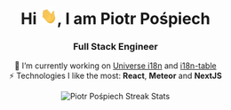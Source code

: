 <h1 align="center">Hi <img src="https://raw.githubusercontent.com/ABSphreak/ABSphreak/master/gifs/Hi.gif" width="30px" height="30px">, I am Piotr Pośpiech </h1>

<h3 align="center">Full Stack Engineer</h3>

<p align="center">
  🔭 I’m currently working on <a href='https://github.com/vazco/meteor-universe-i18n'>Universe i18n</a> and <a href='https://github.com/vazco/i18n-table'>i18n-table</a>
  <br />
  ⚡ Technologies I like the most: <b>React</b>, <b>Meteor</b> and <b>NextJS</b>
</p>

<div align="center"><img src="https://github-readme-streak-stats.herokuapp.com/?user=piotrpospiech&theme=dark" alt="Piotr Pośpiech Streak Stats"  /></div>
